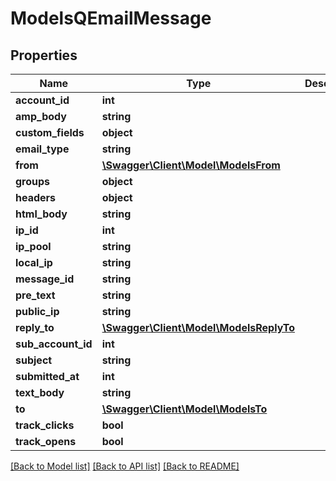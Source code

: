 # ModelsQEmailMessage

## Properties
Name | Type | Description | Notes
------------ | ------------- | ------------- | -------------
**account_id** | **int** |  | [optional] 
**amp_body** | **string** |  | [optional] 
**custom_fields** | **object** |  | [optional] 
**email_type** | **string** |  | [optional] 
**from** | [**\Swagger\Client\Model\ModelsFrom**](ModelsFrom.md) |  | [optional] 
**groups** | **object** |  | [optional] 
**headers** | **object** |  | [optional] 
**html_body** | **string** |  | [optional] 
**ip_id** | **int** |  | [optional] 
**ip_pool** | **string** |  | [optional] 
**local_ip** | **string** |  | [optional] 
**message_id** | **string** |  | [optional] 
**pre_text** | **string** |  | [optional] 
**public_ip** | **string** |  | [optional] 
**reply_to** | [**\Swagger\Client\Model\ModelsReplyTo**](ModelsReplyTo.md) |  | [optional] 
**sub_account_id** | **int** |  | [optional] 
**subject** | **string** |  | [optional] 
**submitted_at** | **int** |  | [optional] 
**text_body** | **string** |  | [optional] 
**to** | [**\Swagger\Client\Model\ModelsTo**](ModelsTo.md) |  | [optional] 
**track_clicks** | **bool** |  | [optional] 
**track_opens** | **bool** |  | [optional] 

[[Back to Model list]](../README.md#documentation-for-models) [[Back to API list]](../README.md#documentation-for-api-endpoints) [[Back to README]](../README.md)


